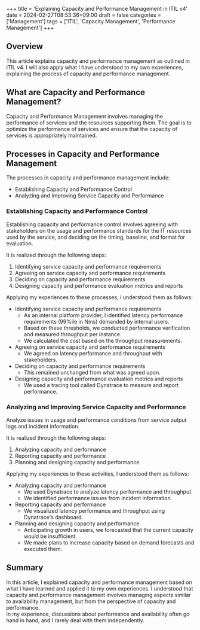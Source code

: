 +++
title = 'Explaining Capacity and Performance Management in ITIL v4'
date = 2024-02-27T08:53:36+09:00
draft = false
categories = ['Management']
tags = ['ITIL', 'Capacity Management', 'Performance Management']
+++

## Overview
This article explains capacity and performance management as outlined in ITIL v4. I will also apply what I have understood to my own experiences, explaining the process of capacity and performance management.

## What are Capacity and Performance Management?
Capacity and Performance Management involves managing the performance of services and the resources supporting them. The goal is to optimize the performance of services and ensure that the capacity of services is appropriately maintained.

## Processes in Capacity and Performance Management
The processes in capacity and performance management include:

* Establishing Capacity and Performance Control
* Analyzing and Improving Service Capacity and Performance

### Establishing Capacity and Performance Control
Establishing capacity and performance control involves agreeing with stakeholders on the usage and performance standards for the IT resources used by the service, and deciding on the timing, baseline, and format for evaluation.

It is realized through the following steps:

1. Identifying service capacity and performance requirements
2. Agreeing on service capacity and performance requirements
3. Deciding on capacity and performance requirements
4. Designing capacity and performance evaluation metrics and reports

Applying my experiences to these processes, I understood them as follows:

* Identifying service capacity and performance requirements
    * As an internal platform provider, I identified latency performance requirements (99%ile in Nms) demanded by internal users.
    * Based on these thresholds, we conducted performance verification and measured throughput per instance.
    * We calculated the cost based on the throughput measurements.
* Agreeing on service capacity and performance requirements
    * We agreed on latency performance and throughput with stakeholders.
* Deciding on capacity and performance requirements
    * This remained unchanged from what was agreed upon.
* Designing capacity and performance evaluation metrics and reports
    * We used a tracing tool called Dynatrace to measure and report performance.

### Analyzing and Improving Service Capacity and Performance

Analyze issues in usage and performance conditions from service output logs and incident information.

It is realized through the following steps:

1. Analyzing capacity and performance
2. Reporting capacity and performance
3. Planning and designing capacity and performance

Applying my experiences to these activities, I understood them as follows:

* Analyzing capacity and performance
    * We used Dynatrace to analyze latency performance and throughput.
    * We identified performance issues from incident information.
* Reporting capacity and performance
    * We visualized latency performance and throughput using Dynatrace's dashboard.
* Planning and designing capacity and performance
    * Anticipating growth in users, we forecasted that the current capacity would be insufficient.
    * We made plans to increase capacity based on demand forecasts and executed them.

## Summary
In this article, I explained capacity and performance management based on what I have learned and applied it to my own experiences. I understood that capacity and performance management involves managing aspects similar to availability management, but from the perspective of capacity and performance.  
In my experience, discussions about performance and availability often go hand in hand, and I rarely deal with them independently.